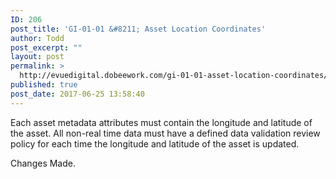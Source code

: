 ```yaml
---
ID: 206
post_title: 'GI-01-01 &#8211; Asset Location Coordinates'
author: Todd
post_excerpt: ""
layout: post
permalink: >
  http://evuedigital.dobeework.com/gi-01-01-asset-location-coordinates/
published: true
post_date: 2017-06-25 13:58:40
---
```

Each asset metadata attributes must contain the longitude and latitude of the asset. All non-real time data must have a defined data validation review policy for each time the longitude and latitude of the asset is updated.

Changes Made.